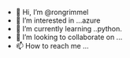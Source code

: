 - 👋 Hi, I’m @rongrimmel
- 👀 I’m interested in ...azure
- 🌱 I’m currently learning ..python.
- 💞️ I’m looking to collaborate on ...
- 📫 How to reach me ...

<!---
rongrimmel/rongrimmel is a ✨ special ✨ repository because its `README.md` (this file) appears on your GitHub profile.
You can click the Preview link to take a look at your changes.
--->
